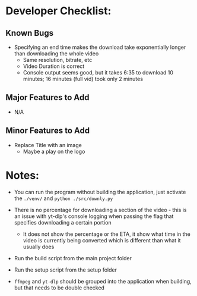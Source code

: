 # Developer Checklist:
## Known Bugs
- Specifying an end time makes the download take exponentially longer than downloading the whole video
   - Same resolution, bitrate, etc
   - Video Duration is correct
   - Console output seems good, but it takes 6:35 to download 10 minutes; 16 minutes (full vid) took only 2 minutes

## Major Features to Add
- N/A

## Minor Features to Add
- Replace Title with an image
   - Maybe a play on the logo

# Notes:
- You can run the program without building the application, just activate the `./venv/` and `python ./src/downly.py`
- There is no percentage for downloading a section of the video - this is an issue with yt-dlp's console logging when passing the flag that specifies downloading a certain portion 
   - It does not show the percentage or the ETA, it show what time in the video is currently being converted which is different than what it usually does
- Run the build script from the main project folder
- Run the setup script from the setup folder

- `ffmpeg` and `yt-dlp` should be grouped into the application when building, but that needs to be double checked
